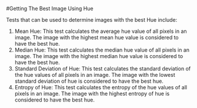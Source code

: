 #Getting The Best Image Using Hue

Tests that can be used to determine images with the best Hue include:

1. Mean Hue: This test calculates the average hue value of all pixels in an image. The image with the highest mean hue value is considered to have the best hue.
2. Median Hue: This test calculates the median hue value of all pixels in an image. The image with the highest median hue value is considered to have the best hue.
3. Standard Deviation of Hue: This test calculates the standard deviation of the hue values of all pixels in an image. The image with the lowest standard deviation of hue is considered to have the best hue.
4. Entropy of Hue: This test calculates the entropy of the hue values of all pixels in an image. The image with the highest entropy of hue is considered to have the best hue.